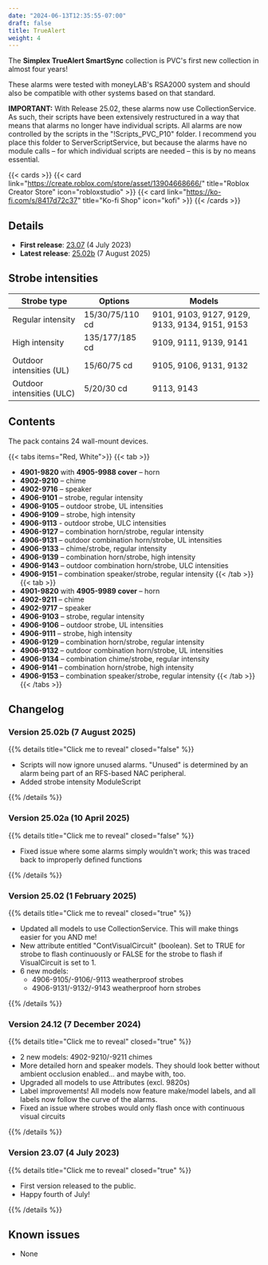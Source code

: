 ```yaml
---
date: "2024-06-13T12:35:55-07:00"
draft: false
title: TrueAlert
weight: 4
---
```


The **Simplex TrueAlert SmartSync** collection is PVC's first new collection in almost four years!

These alarms were tested with moneyLAB's RSA2000 system and should also be compatible with other systems based on that standard.

**IMPORTANT:**  With Release 25.02, these alarms now use CollectionService. As such, their scripts have been extensively restructured in a way that means that alarms no longer have individual scripts. All alarms are now controlled by the scripts in the "!Scripts_PVC_P10" folder. I recommend you place this folder to ServerScriptService, but because the alarms have no module calls – for which individual scripts are needed – this is by no means essential.

{{< cards >}}
    {{< card link="https://create.roblox.com/store/asset/13904668666/" title="Roblox Creator Store" icon="robloxstudio" >}}
    {{< card link="https://ko-fi.com/s/8417d72c37" title="Ko-fi Shop" icon="kofi" >}}
{{< /cards >}}

## Details
* **First release**: [23.07](#version-2307-4-july-2023) (4 July 2023)
* **Latest release**: [25.02b](#version-2502b-7-august-2025) (7 August 2025)

## Strobe intensities
| Strobe type       | Options         | Models |
| --------          | -------         | -------         | 
| Regular intensity | 15/30/75/110 cd | 9101, 9103, 9127, 9129, 9133, 9134, 9151, 9153 |
| High intensity    | 135/177/185 cd  | 9109, 9111, 9139, 9141 |
| Outdoor intensities (UL) | 15/60/75 cd | 9105, 9106, 9131, 9132 |
| Outdoor intensities (ULC) | 5/20/30 cd | 9113, 9143

## Contents
The pack contains 24 wall-mount devices.

{{< tabs items="Red, White">}}
{{< tab >}}
* **4901-9820** with **4905-9988 cover** – horn
* **4902-9210** – chime
* **4902-9716** – speaker
* **4906-9101** – strobe, regular intensity
* **4906-9105** – outdoor strobe, UL intensities
* **4906-9109** – strobe, high intensity
* **4906-9113** - outdoor strobe, ULC intensities
* **4906-9127** – combination horn/strobe, regular intensity
* **4906-9131** – outdoor combination horn/strobe, UL intensities
* **4906-9133** – chime/strobe, regular intensity
* **4906-9139** – combination horn/strobe, high intensity
* **4906-9143** – outdoor combination horn/strobe, ULC intensities 
* **4906-9151** – combination speaker/strobe, regular intensity
{{< /tab >}}
{{< tab >}}
* **4901-9820** with **4905-9989 cover** – horn
* **4902-9211** – chime
* **4902-9717** – speaker
* **4906-9103** – strobe, regular intensity
* **4906-9106** – outdoor strobe, UL intensities
* **4906-9111** – strobe, high intensity
* **4906-9129** – combination horn/strobe, regular intensity
* **4906-9132** – outdoor combination horn/strobe, UL intensities
* **4906-9134** – combination chime/strobe, regular intensity
* **4906-9141** – combination horn/strobe, high intensity
* **4906-9153** – combination speaker/strobe, regular intensity
{{< /tab >}}
{{< /tabs >}}

## Changelog
### Version 25.02b (7 August 2025)

{{% details title="Click me to reveal" closed="false" %}}

* Scripts will now ignore unused alarms. "Unused" is determined by an alarm being part of an RFS-based NAC peripheral.
* Added strobe intensity ModuleScript

{{% /details %}}

### Version 25.02a (10 April 2025)

{{% details title="Click me to reveal" closed="false" %}}

* Fixed issue where some alarms simply wouldn't work; this was traced back to improperly defined functions

{{% /details %}}

### Version 25.02 (1 February 2025)

{{% details title="Click me to reveal" closed="true" %}}

* Updated all models to use CollectionService. This will make things easier for you AND me!
* New attribute entitled "ContVisualCircuit" (boolean). Set to TRUE for strobe to flash continuously or FALSE for the strobe to flash if VisualCircuit is set to 1.
* 6 new models:
    * 4906-9105/-9106/-9113 weatherproof strobes
    * 4906-9131/-9132/-9143 weatherproof horn strobes

{{% /details %}}

### Version 24.12 (7 December 2024)

{{% details title="Click me to reveal" closed="true" %}}

* 2 new models: 4902-9210/-9211 chimes
* More detailed horn and speaker models. They should look better without ambient occlusion enabled... and maybe with, too.
* Upgraded all models to use Attributes (excl. 9820s)
* Label improvements! All models now feature make/model labels, and all labels now follow the curve of the alarms.
* Fixed an issue where strobes would only flash once with continuous visual circuits

{{% /details %}}

### Version 23.07 (4 July 2023)

{{% details title="Click me to reveal" closed="true" %}}

* First version released to the public.
* Happy fourth of July!

{{% /details %}}

## Known issues
* None
